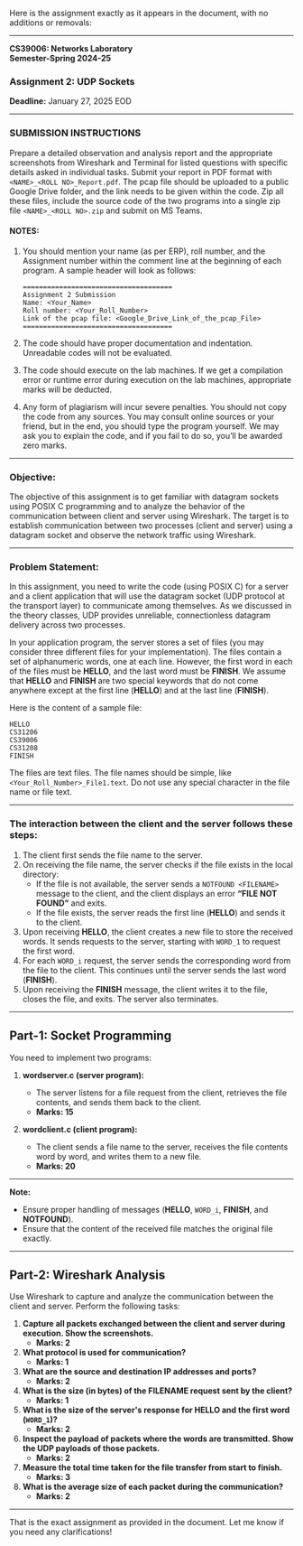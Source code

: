 Here is the assignment exactly as it appears in the document, with no additions or removals:

---

**CS39006: Networks Laboratory**  
**Semester-Spring 2024-25**  

### **Assignment 2: UDP Sockets**  
**Deadline:** January 27, 2025 EOD  

---

### **SUBMISSION INSTRUCTIONS**  
Prepare a detailed observation and analysis report and the appropriate screenshots from Wireshark and Terminal for listed questions with specific details asked in individual tasks. Submit your report in PDF format with `<NAME>_<ROLL NO>_Report.pdf`. The pcap file should be uploaded to a public Google Drive folder, and the link needs to be given within the code. Zip all these files, include the source code of the two programs into a single zip file `<NAME>_<ROLL NO>.zip` and submit on MS Teams.  

#### **NOTES:**  

1. You should mention your name (as per ERP), roll number, and the Assignment number within the comment line at the beginning of each program. A sample header will look as follows:  

   ```
   =====================================
   Assignment 2 Submission  
   Name: <Your_Name>  
   Roll number: <Your_Roll_Number>  
   Link of the pcap file: <Google_Drive_Link_of_the_pcap_File>  
   =====================================
   ```

2. The code should have proper documentation and indentation. Unreadable codes will not be evaluated.  

3. The code should execute on the lab machines. If we get a compilation error or runtime error during execution on the lab machines, appropriate marks will be deducted.  

4. Any form of plagiarism will incur severe penalties. You should not copy the code from any sources. You may consult online sources or your friend, but in the end, you should type the program yourself. We may ask you to explain the code, and if you fail to do so, you’ll be awarded zero marks.  

---

### **Objective:**  
The objective of this assignment is to get familiar with datagram sockets using POSIX C programming and to analyze the behavior of the communication between client and server using Wireshark. The target is to establish communication between two processes (client and server) using a datagram socket and observe the network traffic using Wireshark.  

---

### **Problem Statement:**  
In this assignment, you need to write the code (using POSIX C) for a server and a client application that will use the datagram socket (UDP protocol at the transport layer) to communicate among themselves. As we discussed in the theory classes, UDP provides unreliable, connectionless datagram delivery across two processes.  

In your application program, the server stores a set of files (you may consider three different files for your implementation). The files contain a set of alphanumeric words, one at each line. However, the first word in each of the files must be **HELLO**, and the last word must be **FINISH**. We assume that **HELLO** and **FINISH** are two special keywords that do not come anywhere except at the first line (**HELLO**) and at the last line (**FINISH**).  

Here is the content of a sample file:  

```
HELLO  
CS31206  
CS39006  
CS31208  
FINISH  
```

The files are text files. The file names should be simple, like `<Your_Roll_Number>_File1.text`. Do not use any special character in the file name or file text.  

---

### **The interaction between the client and the server follows these steps:**  

1. The client first sends the file name to the server.  
2. On receiving the file name, the server checks if the file exists in the local directory:  
   - If the file is not available, the server sends a `NOTFOUND <FILENAME>` message to the client, and the client displays an error **“FILE NOT FOUND”** and exits.  
   - If the file exists, the server reads the first line (**HELLO**) and sends it to the client.  
3. Upon receiving **HELLO**, the client creates a new file to store the received words. It sends requests to the server, starting with `WORD_1` to request the first word.  
4. For each `WORD_i` request, the server sends the corresponding word from the file to the client. This continues until the server sends the last word (**FINISH**).  
5. Upon receiving the **FINISH** message, the client writes it to the file, closes the file, and exits. The server also terminates.  

---

## **Part-1: Socket Programming**  

You need to implement two programs:  

1. **wordserver.c (server program):**  
   - The server listens for a file request from the client, retrieves the file contents, and sends them back to the client.  
   - **Marks: 15**  

2. **wordclient.c (client program):**  
   - The client sends a file name to the server, receives the file contents word by word, and writes them to a new file.  
   - **Marks: 20**  

---

**Note:**  
- Ensure proper handling of messages (**HELLO**, `WORD_i`, **FINISH**, and **NOTFOUND**).  
- Ensure that the content of the received file matches the original file exactly.  

---

## **Part-2: Wireshark Analysis**  

Use Wireshark to capture and analyze the communication between the client and server. Perform the following tasks:  

1. **Capture all packets exchanged between the client and server during execution. Show the screenshots.**  
   - **Marks: 2**  
2. **What protocol is used for communication?**  
   - **Marks: 1**  
3. **What are the source and destination IP addresses and ports?**  
   - **Marks: 2**  
4. **What is the size (in bytes) of the FILENAME request sent by the client?**  
   - **Marks: 1**  
5. **What is the size of the server's response for HELLO and the first word (`WORD_1`)?**  
   - **Marks: 2**  
6. **Inspect the payload of packets where the words are transmitted. Show the UDP payloads of those packets.**  
   - **Marks: 2**  
7. **Measure the total time taken for the file transfer from start to finish.**  
   - **Marks: 3**  
8. **What is the average size of each packet during the communication?**  
   - **Marks: 2**  

---

That is the exact assignment as provided in the document. Let me know if you need any clarifications!